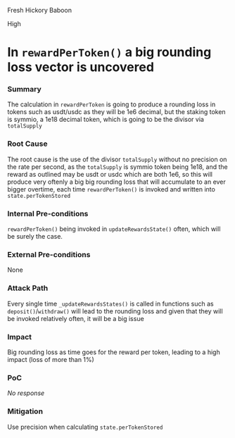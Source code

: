 Fresh Hickory Baboon

High

# In `rewardPerToken()` a big rounding loss vector is uncovered

### Summary

The calculation in `rewardPerToken` is going to produce a rounding loss in tokens such as usdt/usdc as they will be 1e6 decimal, but the staking token is symmio, a 1e18 decimal token, which is going to be the divisor via `totalSupply`

### Root Cause

The root cause is the use of the divisor `totalSupply` without no precision on the rate per second, as the `totalSupply` is symmio token being 1e18, and the reward as outlined may be usdt or usdc which are both 1e6, so this will produce very oftenly a big big rounding loss that will accumulate to an ever bigger overtime, each time `rewardPerToken()` is invoked and written into `state.perTokenStored`

### Internal Pre-conditions

`rewardPerToken()` being invoked in `updateRewardsState()` often, which will be surely the case.

### External Pre-conditions

None

### Attack Path

Every single time `_updateRewardsStates()` is called in functions such as `deposit()`/`withdraw()` will lead to the rounding loss and given that they will be invoked relatively often, it will be a big issue

### Impact

Big rounding loss as time goes for the reward per token, leading to a high impact (loss of more than 1%)

### PoC

_No response_

### Mitigation

Use precision when calculating `state.perTokenStored`